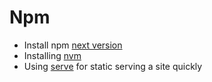 # Npm

- Install npm [next version](npm-next.md)
- Installing [nvm](nvm.md)
- Using [serve](serve.md) for static serving a site quickly
